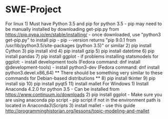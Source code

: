 # SWE-Project
For linux
    1) Must have Python 3.5 and pip for python 3.5
        - pip may need to be manually installed by downloading get-pip.py from https://pip.pypa.io/en/stable/installing/
        - once downloaded, use "python3 get-pip.py" to install pip
        - pip --version returns "pip 9.0.1 from /usr/lib/python3.5/site-packages (python 3.5)" or similar
    2) pip install Cython
    3) pip install xlrd
    4) pip install gzip
    5) pip install datetime
    6) pip install pandas
    7) pip install ggplot
        - if problems installing statsmodels for ggplot:
            - install development tools (Fedora command:  dnf install @development-tools)
            - install python3-dev (Fedora command:  dnf install python3.devel.x86_64)
            ** There should be something very similar to these commands for Debian-based distributions **
    8) pip install tkinter
    9) pip install sip
    10) pip install pyqt5
    11) install mallet
For Windows
    1) Install Anaconda 4.2.0 for python 3.5
        - Can be installed from https://www.continuum.io/downloads
    2) pip install ggplot
        - Make sure you are using anaconda pip script
        - pip script if not in the environment path is located in Anaconda3\Scripts
    3) install mallet
        - use this guide http://programminghistorian.org/lessons/topic-modeling-and-mallet